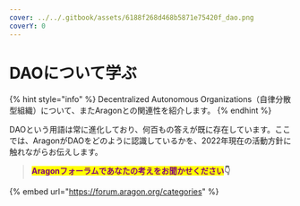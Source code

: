 ```yaml
---
cover: ../../.gitbook/assets/6188f268d468b5871e75420f_dao.png
coverY: 0
---
```


# DAOについて学ぶ

{% hint style="info" %}
Decentralized Autonomous Organizations（自律分散型組織）について、またAragonとの関連性を紹介します。
{% endhint %}

DAOという用語は常に進化しており、何百もの答えが既に存在しています。ここでは、AragonがDAOをどのように認識しているかを、2022年現在の活動方針に触れながらお伝えします。

> <mark style="color:purple;">**Aragonフォーラムであなたの考えをお聞かせください**</mark>**👇**

{% embed url="https://forum.aragon.org/categories" %}
